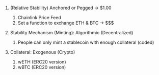 1. (Relative Stability) Anchored or Pegged -> $1.00
   1. Chainlink Price Feed
   2. Set a function to exchange ETH & BTC -> $$$
   
2. Stability Mechanism (Minting): Algorithmic (Decentralized)
   1. People can only mint a stablecoin with enough collateral (coded)
   
3. Collateral: Exogenous (Crypto)
   1. wETH (ERC20 version)
   2. wBTC (ERC20 version)
